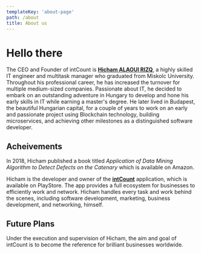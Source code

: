 ```yaml
---
templateKey: 'about-page'
path: /about
title: About us
---
```

# Hello there
The CEO and Founder of intCount is **[Hicham ALAOUI RIZQ](https://www.linkedin.com/in/hicham-alaoui-rizq-57248564/?locale=en_US)**, a highly skilled IT engineer and multitask manager who graduated from Miskolc University. Throughout his professional career, he has increased the turnover for multiple medium-sized companies. Passionate about IT, he decided to embark on an outstanding adventure in Hungary to develop and hone his early skills in IT while earning a master's degree. He later lived in Budapest, the beautiful Hungarian capital, for a couple of years to work on an early and passionate project using Blockchain technology, building microservices, and achieving other milestones as a distinguished software developer.  

## Acheivements
In 2018, Hicham published a book titled *Application of Data Mining Algorithm to Detect Defects on the Catenary* which is available on Amazon.

Hicham is the developer and owner of the **[intCount](https://play.google.com/store/apps/details?id=com.intCount.ae)** application, which is available on PlayStore. The app provides a full ecosystem for businesses to efficiently work and network. Hicham handles every task and work behind the scenes, including software development, marketing, business development, and networking, himself. 

## Future Plans
Under the execution and supervision of Hicham, the aim and goal of intCount is to become the reference for brilliant businesses worldwide.